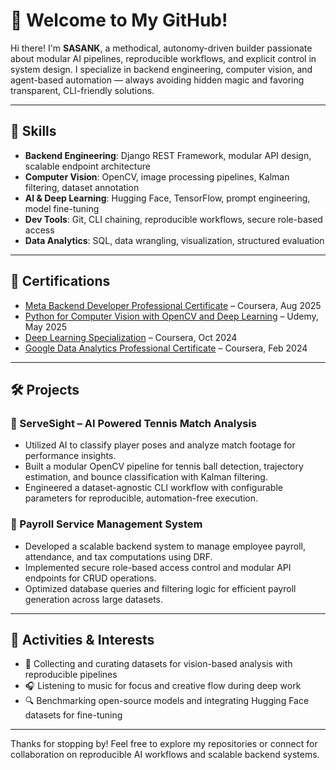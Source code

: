 # 👋 Welcome to My GitHub!

Hi there! I'm **SASANK**, a methodical, autonomy-driven builder passionate about modular AI pipelines, reproducible workflows, and explicit control in system design. I specialize in backend engineering, computer vision, and agent-based automation — always avoiding hidden magic and favoring transparent, CLI-friendly solutions.

---

## 🚀 Skills

- **Backend Engineering**: Django REST Framework, modular API design, scalable endpoint architecture  
- **Computer Vision**: OpenCV, image processing pipelines, Kalman filtering, dataset annotation  
- **AI & Deep Learning**: Hugging Face, TensorFlow, prompt engineering, model fine-tuning  
- **Dev Tools**: Git, CLI chaining, reproducible workflows, secure role-based access  
- **Data Analytics**: SQL, data wrangling, visualization, structured evaluation

---

## 🧠 Certifications

- [Meta Backend Developer Professional Certificate](https://www.coursera.org/account/accomplishments/specialization/certificate/O5B8I7A6PRZY) – Coursera, Aug 2025  
- [Python for Computer Vision with OpenCV and Deep Learning](ude.my/UC-63d12f8a-2f84-4e7d-9b6a-04f25191fc0e) – Udemy, May 2025  
- [Deep Learning Specialization](https://www.coursera.org/account/accomplishments/specialization/certificate/EXTTCNXPGS8D) – Coursera, Oct 2024
- [Google Data Analytics Professional Certificate](https://www.coursera.org/account/accomplishments/specialization/certificate/7GYYFT92429P) – Coursera, Feb 2024


---


## 🛠️ Projects

### 🎾 ServeSight – AI Powered Tennis Match Analysis  
- Utilized AI to classify player poses and analyze match footage for performance insights.  
- Built a modular OpenCV pipeline for tennis ball detection, trajectory estimation, and bounce classification with Kalman filtering.  
- Engineered a dataset-agnostic CLI workflow with configurable parameters for reproducible, automation-free execution.

### 💼 Payroll Service Management System  
- Developed a scalable backend system to manage employee payroll, attendance, and tax computations using DRF.  
- Implemented secure role-based access control and modular API endpoints for CRUD operations.  
- Optimized database queries and filtering logic for efficient payroll generation across large datasets.

---

## 🎯 Activities & Interests

- 📸 Collecting and curating datasets for vision-based analysis with reproducible pipelines  
- 🎧 Listening to music for focus and creative flow during deep work  
- 🔍 Benchmarking open-source models and integrating Hugging Face datasets for fine-tuning

---

Thanks for stopping by! Feel free to explore my repositories or connect for collaboration on reproducible AI workflows and scalable backend systems.

